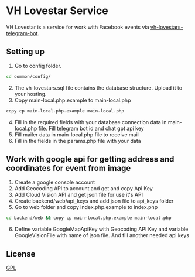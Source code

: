 # VH Lovestar Service

VH Lovestar is a service for work with Facebook events via [vh-lovestars-telegram-bot](https://github.com/skorikdeveloper/vh-lovestars).

## Setting up
1) Go to config folder.
```bash
cd common/config/
```
2) The vh-lovestars.sql file contains the database structure. Upload it to your hosting.
3) Copy main-local.php.example to main-local.php
```bash
copy cp main-local.php.example main-local.php
```
4) Fill in the required fields with your database connection data in main-local.php file. Fill telegram bot id and chat gpt api key
5) Fill mailer data in main-local.php file to receive mail
6) Fill in the fields in the params.php file with your data

## Work with google api for getting address and coordinates for event from image
1) Create a google console account
2) Add Geocoding API to account and get and copy Api Key
3) Add Cloud Vision API and get json file for use it\'s API
4) Create backend/web/api_keys and add json file to api_keys folder
5) Go to web folder and copy index.php.example to index.php
```bash
cd backend/web && copy cp main-local.php.example main-local.php
```
6) Define variable GoogleMapApiKey with Geocoding API Key and variable GoogleVisionFile with name of json file. And fill another needed api keys


## License

[GPL](https://www.gnu.org/licenses/gpl-3.0.html)